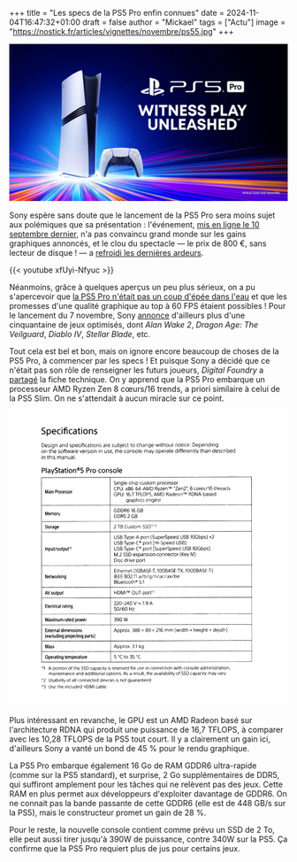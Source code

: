 +++
title = "Les specs de la PS5 Pro enfin connues"
date = 2024-11-04T16:47:32+01:00
draft = false
author = "Mickael"
tags = ["Actu"]
image = "https://nostick.fr/articles/vignettes/novembre/ps55.jpg"
+++

![PS5 Pro](ps55.jpg "")

Sony espère sans doute que le lancement de la PS5 Pro sera moins sujet aux polémiques que sa présentation : l'événement, [mis en ligne le 10 septembre dernier](https://nostick.fr/articles/2024/septembre/1009-enfin-une-ps5-pour-les-pro/), n'a pas convaincu grand monde sur les gains graphiques annoncés, et le clou du spectacle — le prix de 800 €, sans lecteur de disque ! — a [refroidi les dernières ardeurs](https://nostick.fr/articles/2024/septembre/1409-backlog-ps5-pro-destiny-2-the-crew-2/#la-grosse-info-de-la-semaine--le-retour-de-lhubris-de-playstation).

{{< youtube xfUyi-Nfyuc >}} 

Néanmoins, grâce à quelques aperçus un peu plus sérieux, on a pu s'apercevoir que [la PS5 Pro n'était pas un coup d'épée dans l'eau](https://nostick.fr/articles/2024/septembre/2109-backlog-xbox-ps5-pro-concord-sims-4-gta-online/#la-bonne-nouvelle-de-la-semaine--finalement-cest-pas-si-pourri-la-ps5-pro) et que les promesses d'une qualité graphique au top à 60 FPS étaient possibles ! Pour le lancement du 7 novembre, Sony [annonce](https://blog.playstation.com/2024/11/04/ps5-pro-50-enhanced-games-available-at-launch-november-7/) d'ailleurs plus d'une cinquantaine de jeux optimisés, dont *Alan Wake 2*, *Dragon Age: The Veilguard*, *Diablo IV*, *Stellar Blade*, etc.

Tout cela est bel et bon, mais on ignore encore beaucoup de choses de la PS5 Pro, à commencer par les specs ! Et puisque Sony a décidé que ce n'était pas son rôle de renseigner les futurs joueurs, *Digital Foundry* a [partagé](https://www.eurogamer.net/digitalfoundry-2024-playstation-5-pro-weve-removed-it-from-its-box-and-theres-new-information-to-share) la fiche technique. On y apprend que la PS5 Pro embarque un processeur AMD Ryzen Zen 8 cœurs/16 trends, a priori similaire à celui de la PS5 Slim. On ne s'attendait à aucun miracle sur ce point.

![PS5 Pro](ps5-pro-specs.jpg "")

Plus intéressant en revanche, le GPU est un AMD Radeon basé sur l'architecture RDNA qui produit une puissance de 16,7 TFLOPS, à comparer avec les 10,28 TFLOPS de la PS5 tout court. Il y a clairement un gain ici, d'ailleurs Sony a vanté un bond de 45 % pour le rendu graphique.

La PS5 Pro embarque également 16 Go de RAM GDDR6 ultra-rapide (comme sur la PS5 standard), et surprise, 2 Go supplémentaires de DDR5, qui suffiront amplement pour les tâches qui ne relèvent pas des jeux. Cette RAM en plus permet aux développeurs d'exploiter davantage de GDDR6. On ne connait pas la bande passante de cette GDDR6 (elle est de 448 GB/s sur la PS5), mais le constructeur promet un gain de 28 %.

Pour le reste, la nouvelle console contient comme prévu un SSD de 2 To, elle peut aussi tirer jusqu'à 390W de puissance, contre 340W sur la PS5. Ça confirme que la PS5 Pro requiert plus de jus pour certains jeux.